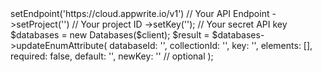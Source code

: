 <?php

use Appwrite\Client;
use Appwrite\Services\Databases;

$client = (new Client())
    ->setEndpoint('https://cloud.appwrite.io/v1') // Your API Endpoint
    ->setProject('<YOUR_PROJECT_ID>') // Your project ID
    ->setKey('<YOUR_API_KEY>'); // Your secret API key

$databases = new Databases($client);

$result = $databases->updateEnumAttribute(
    databaseId: '<DATABASE_ID>',
    collectionId: '<COLLECTION_ID>',
    key: '',
    elements: [],
    required: false,
    default: '<DEFAULT>',
    newKey: '' // optional
);